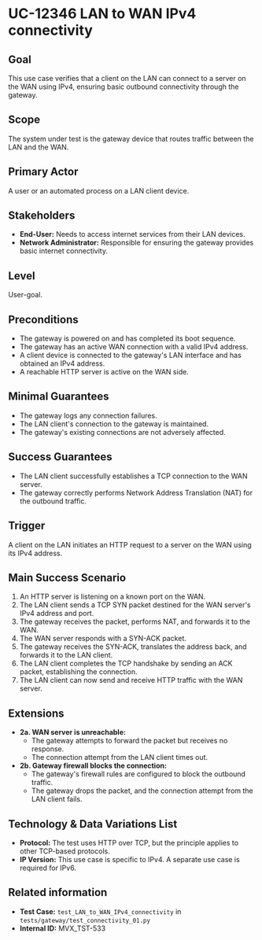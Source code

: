 # UC-12346 LAN to WAN IPv4 connectivity

## Goal

This use case verifies that a client on the LAN can connect to a server on the WAN using IPv4, ensuring basic outbound connectivity through the gateway.

## Scope

The system under test is the gateway device that routes traffic between the LAN and the WAN.

## Primary Actor

A user or an automated process on a LAN client device.

## Stakeholders

- **End-User:** Needs to access internet services from their LAN devices.
- **Network Administrator:** Responsible for ensuring the gateway provides basic internet connectivity.

## Level

User-goal.

## Preconditions

- The gateway is powered on and has completed its boot sequence.
- The gateway has an active WAN connection with a valid IPv4 address.
- A client device is connected to the gateway's LAN interface and has obtained an IPv4 address.
- A reachable HTTP server is active on the WAN side.

## Minimal Guarantees

- The gateway logs any connection failures.
- The LAN client's connection to the gateway is maintained.
- The gateway's existing connections are not adversely affected.

## Success Guarantees

- The LAN client successfully establishes a TCP connection to the WAN server.
- The gateway correctly performs Network Address Translation (NAT) for the outbound traffic.

## Trigger

A client on the LAN initiates an HTTP request to a server on the WAN using its IPv4 address.

## Main Success Scenario

1. An HTTP server is listening on a known port on the WAN.
2. The LAN client sends a TCP SYN packet destined for the WAN server's IPv4 address and port.
3. The gateway receives the packet, performs NAT, and forwards it to the WAN.
4. The WAN server responds with a SYN-ACK packet.
5. The gateway receives the SYN-ACK, translates the address back, and forwards it to the LAN client.
6. The LAN client completes the TCP handshake by sending an ACK packet, establishing the connection.
7. The LAN client can now send and receive HTTP traffic with the WAN server.

## Extensions

- **2a. WAN server is unreachable:**
  - The gateway attempts to forward the packet but receives no response.
  - The connection attempt from the LAN client times out.
- **2b. Gateway firewall blocks the connection:**
  - The gateway's firewall rules are configured to block the outbound traffic.
  - The gateway drops the packet, and the connection attempt from the LAN client fails.

## Technology & Data Variations List

- **Protocol:** The test uses HTTP over TCP, but the principle applies to other TCP-based protocols.
- **IP Version:** This use case is specific to IPv4. A separate use case is required for IPv6.

## Related information

- **Test Case:** `test_LAN_to_WAN_IPv4_connectivity` in `tests/gateway/test_connectivity_01.py`
- **Internal ID:** MVX_TST-533
